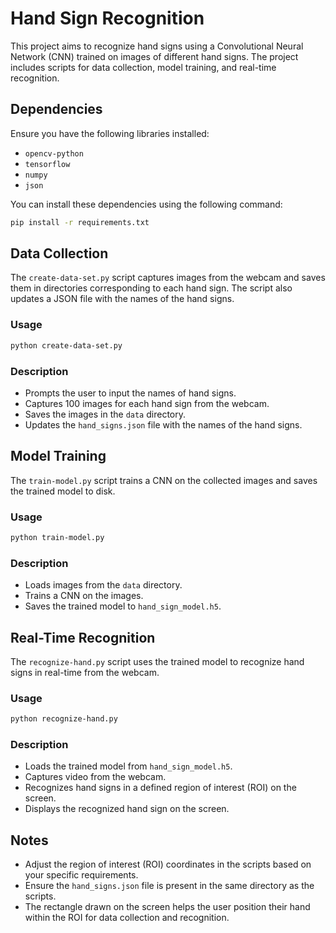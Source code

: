 # Hand Sign Recognition

This project aims to recognize hand signs using a Convolutional Neural Network (CNN) trained on images of different hand signs. The project includes scripts for data collection, model training, and real-time recognition.

## Dependencies

Ensure you have the following libraries installed:

- `opencv-python`
- `tensorflow`
- `numpy`
- `json`

You can install these dependencies using the following command:

```sh
pip install -r requirements.txt
```

## Data Collection

The `create-data-set.py` script captures images from the webcam and saves them in directories corresponding to each hand sign. The script also updates a JSON file with the names of the hand signs.

### Usage

```sh
python create-data-set.py
```

### Description

- Prompts the user to input the names of hand signs.
- Captures 100 images for each hand sign from the webcam.
- Saves the images in the `data` directory.
- Updates the `hand_signs.json` file with the names of the hand signs.

## Model Training

The `train-model.py` script trains a CNN on the collected images and saves the trained model to disk.

### Usage

```sh
python train-model.py
```

### Description

- Loads images from the `data` directory.
- Trains a CNN on the images.
- Saves the trained model to `hand_sign_model.h5`.

## Real-Time Recognition

The `recognize-hand.py` script uses the trained model to recognize hand signs in real-time from the webcam.

### Usage

```sh
python recognize-hand.py
```

### Description

- Loads the trained model from `hand_sign_model.h5`.
- Captures video from the webcam.
- Recognizes hand signs in a defined region of interest (ROI) on the screen.
- Displays the recognized hand sign on the screen.

## Notes

- Adjust the region of interest (ROI) coordinates in the scripts based on your specific requirements.
- Ensure the `hand_signs.json` file is present in the same directory as the scripts.
- The rectangle drawn on the screen helps the user position their hand within the ROI for data collection and recognition.
